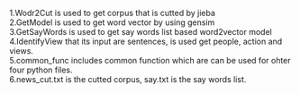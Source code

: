 1.Wodr2Cut is used to get corpus that is cutted by jieba <br>
2.GetModel is used to get word vector by using gensim <br>
3.GetSayWords is used to get say words list based word2vector model <br> 
4.IdentifyView that its input are  sentences, is used get people, action and views. <br>
5.common_func includes common function which are can be used for ohter four python files.  <br> 
6.news_cut.txt is the cutted corpus, say.txt is the say words list. <br>
